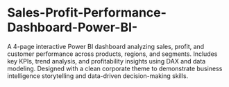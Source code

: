 # Sales-Profit-Performance-Dashboard-Power-BI-
A 4-page interactive Power BI dashboard analyzing sales, profit, and customer performance across products, regions, and segments. Includes key KPIs, trend analysis, and profitability insights using DAX and data modeling. Designed with a clean corporate theme to demonstrate business intelligence storytelling and data-driven decision-making skills.
